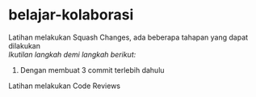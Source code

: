 # belajar-kolaborasi
Latihan melakukan Squash Changes, ada beberapa tahapan yang dapat dilakukan  
*Ikutilan langkah demi langkah berikut:*<br> 
1. Dengan membuat 3 commit terlebih dahulu 

Latihan melakukan Code Reviews

